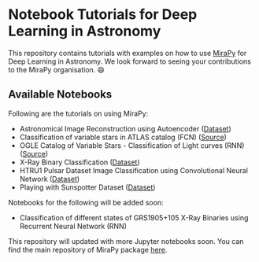 # Notebook Tutorials for Deep Learning in Astronomy

This repository contains tutorials with examples on how to use [MiraPy](https://github.com/mirapy-org/mirapy) for Deep Learning in Astronomy. We look forward to seeing your contributions to the MiraPy organisation. :smile:

## Available Notebooks

Following are the tutorials on using MiraPy:

- Astronomical Image Reconstruction using Autoencoder ([Dataset](https://github.com/mirapy-org/messier-catalog-images/tree/master/data))
- Classification of variable stars in ATLAS catalog (FCN) ([Source](https://archive.stsci.edu/prepds/atlas-var/))
- OGLE Catalog of Variable Stars - Classification of Light curves (RNN) ([Source](http://ogledb.astrouw.edu.pl/~ogle/OCVS/))
- X-Ray Binary Classification ([Dataset](https://github.com/mirapy-org/mirapy/tree/master/mirapy/dataset/XRayBinary))
- HTRU1 Pulsar Dataset Image Classification using Convolutional Neural Network ([Dataset](http://www.jb.man.ac.uk/research/ascaife/htru1-batches-py.tar.gz))
- Playing with Sunspotter Dataset ([Dataset](https://zenodo.org/record/1478966))

Notebooks for the following will be added soon:

- Classification of different states of GRS1905+105 X-Ray Binaries using Recurrent Neural Network (RNN)

This repository will updated with more Jupyter notebooks soon. You can find the main repository of MiraPy package [here](https://github.com/mirapy-org/mirapy). 
